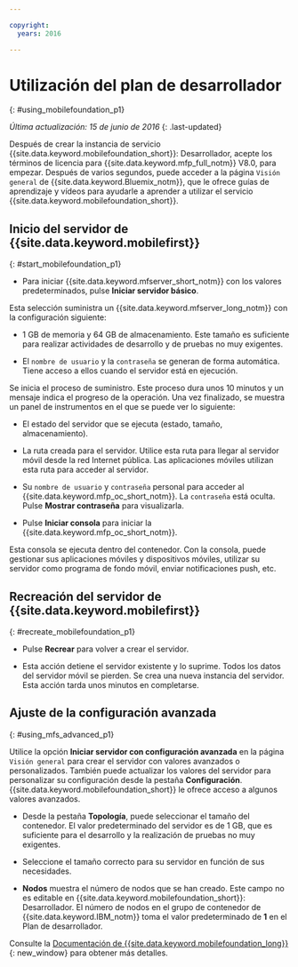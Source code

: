 ```yaml
---

copyright:
  years: 2016

---
```


#	Utilización del plan de desarrollador
{: #using_mobilefoundation_p1}

*Última actualización: 15 de junio de 2016*
{: .last-updated}

Después de crear la instancia de servicio {{site.data.keyword.mobilefoundation_short}}: Desarrollador, acepte los términos de licencia para {{site.data.keyword.mfp_full_notm}} V8.0, para empezar.
Después de varios segundos, puede acceder a la página `Visión general` de
{{site.data.keyword.Bluemix_notm}}, que le ofrece guías de aprendizaje y vídeos para ayudarle a aprender a utilizar el servicio
{{site.data.keyword.mobilefoundation_short}}.

## Inicio del servidor de {{site.data.keyword.mobilefirst}}
{: #start_mobilefoundation_p1}
* Para iniciar {{site.data.keyword.mfserver_short_notm}} con los valores predeterminados, pulse **Iniciar servidor básico**.

Esta selección suministra un {{site.data.keyword.mfserver_long_notm}} con la configuración siguiente:
*	1 GB de memoria y 64 GB de almacenamiento. Este tamaño es suficiente para realizar actividades de desarrollo y de pruebas no muy exigentes.

*	El `nombre de usuario` y la `contraseña` se generan de forma automática. Tiene acceso a ellos cuando el servidor está en ejecución.

Se inicia el proceso de suministro. Este proceso dura unos 10 minutos y un mensaje indica el progreso de la operación. Una vez finalizado, se muestra un panel de instrumentos en el que se puede ver lo siguiente:
*	El estado del servidor que se ejecuta (estado, tamaño, almacenamiento).

*	La ruta creada para el servidor. Utilice esta ruta para llegar al servidor móvil desde la red Internet pública. Las aplicaciones móviles utilizan esta ruta para acceder al servidor.

*	Su `nombre de usuario` y `contraseña` personal para acceder al
{{site.data.keyword.mfp_oc_short_notm}}. La `contraseña` está oculta. Pulse **Mostrar contraseña** para visualizarla.

*	Pulse **Iniciar consola** para iniciar la {{site.data.keyword.mfp_oc_short_notm}}.


Esta consola se ejecuta dentro del contenedor. Con la consola, puede gestionar sus aplicaciones móviles y dispositivos móviles, utilizar su servidor como programa de fondo móvil, enviar notificaciones push, etc.

## Recreación del servidor de {{site.data.keyword.mobilefirst}}
{: #recreate_mobilefoundation_p1}

*	Pulse **Recrear** para volver a crear el servidor.

* Esta acción detiene el servidor existente y lo suprime. Todos los datos del servidor móvil se pierden. Se crea una nueva instancia del servidor. Esta acción tarda unos minutos en completarse.

##	Ajuste de la configuración avanzada
{: #using_mfs_advanced_p1}

Utilice la opción **Iniciar servidor con configuración avanzada** en la página `Visión general` para crear el servidor con valores avanzados o personalizados. También puede actualizar los valores del servidor para personalizar su configuración desde la pestaña **Configuración**. {{site.data.keyword.mobilefoundation_short}} le ofrece acceso a algunos valores avanzados.

*	Desde la pestaña **Topología**, puede seleccionar el tamaño del contenedor. El valor predeterminado del servidor es de 1 GB, que es suficiente para el desarrollo y la realización de pruebas no muy exigentes. 

  - Seleccione el tamaño correcto para su servidor en función de sus necesidades.


* **Nodos** muestra el número de nodos que se han creado. Este campo no es editable en
{{site.data.keyword.mobilefoundation_short}}: Desarrollador. El número de nodos en el grupo de contenedor de {{site.data.keyword.IBM_notm}} toma el valor predeterminado de **1** en el Plan de desarrollador.

Consulte la [Documentación de {{site.data.keyword.mobilefoundation_long}}](https://www.ibm.com/support/knowledgecenter/SSHS8R_8.0.0/wl_welcome.html){: new_window} para obtener más detalles.

